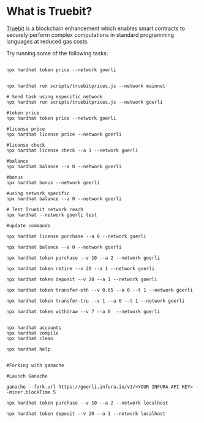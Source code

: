 # What is Truebit?
[Truebit](https://truebit.io/) is a blockchain enhancement which enables smart contracts to securely perform complex computations in standard programming languages at reduced gas costs. 


Try running some of the following tasks:

```shell

npx hardhat token price --network goerli


npx hardhat run scripts/truebitprices.js --network mainnet

# Send task using especific network  
npx hardhat run scripts/truebitprices.js --network goerli

#token price
npx hardhat token price --network goerli

#license price
npx hardhat license price --network goerli

#license check
npx hardhat license check --a 1 --network goerli

#balance
npx hardhat balance --a 0 --network goerli 

#bonus
npx hardhat bonus --network goerli

#using network specific
npx hardhat balance --a 0 --network goerli

# Test Truebit network reach
npx hardhat --network goerli test

#update commands

npx hardhat license purchase --a 0 --network goerli

npx hardhat balance --a 0 --network goerli

npx hardhat token purchase --v 10 --a 2 --network goerli

npx hardhat token retire --v 20 --a 1 --network goerli

npx hardhat token deposit --v 20 --a 1 --network goerli

npx hardhat token transfer-eth --v 0.05 --a 0 --t 1 --network goerli

npx hardhat token transfer-tru --v 1 --a 0 --t 1 --network goerli

npx hardhat token withdraw --v 7 --a 0  --network goerli


npx hardhat accounts
npx hardhat compile
npx hardhat clean

npx hardhat help


#Forking with ganache

#Launch Ganache

ganache --fork.url https://goerli.infura.io/v3/<YOUR INFURA API KEY> --miner.blockTime 5

npx hardhat token purchase --v 10 --a 2 --network localhost

npx hardhat token deposit --v 20 --a 1 --network localhost
```